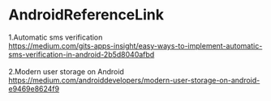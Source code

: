 # AndroidReferenceLink

1.Automatic sms verification</br>
https://medium.com/gits-apps-insight/easy-ways-to-implement-automatic-sms-verification-in-android-2b5d8040afbd
</br></br>
2.Modern user storage on Android</br>
https://medium.com/androiddevelopers/modern-user-storage-on-android-e9469e8624f9

